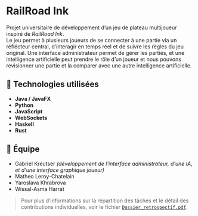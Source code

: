 # RailRoad Ink

Projet universitaire de développement d’un jeu de plateau multijoueur inspiré de *RailRoad Ink*.  
Le jeu permet à plusieurs joueurs de se connecter à une partie via un réflécteur central, d’interagir en temps réel et de suivre les règles du jeu original. Une interface administrateur permet de gérer les parties, et une intelligence artificielle peut prendre le rôle d’un joueur et nous pouvons revisionner une partie et la comparer avec une autre intelligence artificielle.

## 🔧 Technologies utilisées

- **Java / JavaFX** 
- **Python** 
- **JavaScript** 
- **WebSockets** 
- **Haskell** 
- **Rust**

## 👥 Équipe

- Gabriel Kreutser *(développement de l'interface administrateur, d'une IA, et d'une interface graphique joueur)*
- Matheo Leroy-Chatelain  
- Yaroslava Khrabrova  
- Wissal-Asma Harrat  

> Pour plus d’informations sur la répartition des tâches et le détail des contributions individuelles, voir le fichier [`Dossier_retrospectif.pdf`](./Dossier_retrospectif.pdf).






